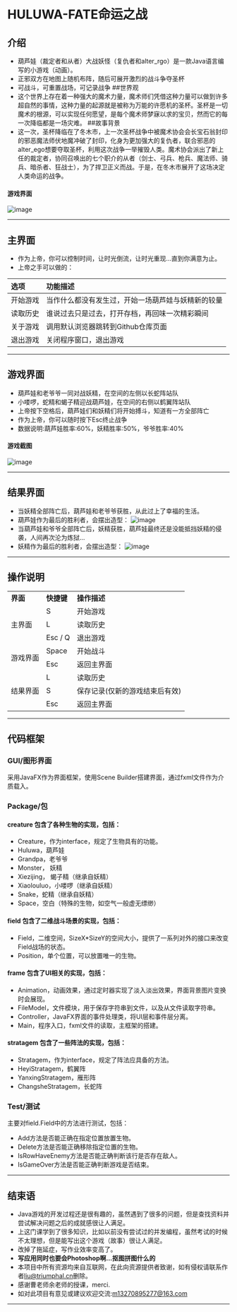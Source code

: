 # HULUWA-FATE命运之战
## 介绍
- 葫芦娃（裁定者和从者）大战妖怪（复仇者和alter_rgo）是一款Java语言编写的小游戏（动画）。
- 正邪双方在地图上随机布阵，随后可展开激烈的战斗争夺圣杯
- 可战斗，可重置战场，可记录战争
##世界观
- 这个世界上存在着一种强大的魔术力量，魔术师们凭借这种力量可以做到许多超自然的事情，这种力量的起源就是被称为万能的许愿机的圣杯。圣杯是一切魔术的根源，可以实现任何愿望，是每个魔术师梦寐以求的宝贝，然而它的每一次降临都是一场灾难。
##故事背景
- 这一次，圣杯降临在了冬木市，上一次圣杯战争中被魔术协会会长宝石翁封印的邪恶魔法师伏地魔冲破了封印，化身为更加强大的复仇者，联合邪恶的alter_ego想要夺取圣杯，利用这次战争一举摧毁人类。魔术协会派出了新上任的裁定者，协同召唤出的七个职介的从者（剑士、弓兵、枪兵、魔法师、骑兵、暗杀者、狂战士），为了捍卫正义而战。于是，在冬木市展开了这场决定人类命运的战争。
#### 游戏界面
![image](https://github.com/Dead96Beat/java-2017f-homework/blob/master/Fianl%20Project/final_project/葫芦娃报告截图/对阵1.png "应用截图")
***
## 主界面
- 作为上帝，你可以控制时间，让时光倒流，让时光重现...直到你满意为止。
- 上帝之手可以做的：

|选项|功能描述|
|:------|:----|
|开始游戏|当作什么都没有发生过，开始一场葫芦娃与妖精新的较量|
|读取历史|谁说过去只是过去，打开存档，再回味一次精彩瞬间|
|关于游戏|调用默认浏览器跳转到Github仓库页面|
|退出游戏|关闭程序窗口，退出游戏|
***
## 游戏界面
- 葫芦娃和老爷爷一同对战妖精，在空间的左侧以长蛇阵站队
- 小喽啰，蛇精和蝎子精迎战葫芦娃，在空间的右侧以鹤翼阵站队
- 上帝按下空格后，葫芦娃们和妖精们将开始搏斗，知道有一方全部阵亡
- 作为上帝，你可以随时按下Esc终止战争
- 数据说明:葫芦娃胜率:60%，妖精胜率:50%，爷爷胜率:40%
#### 游戏截图
![image](https://github.com/triumphalLiu/Huluwa_VS_Monster/blob/master/screenshot/FieldScreenShot.png "应用截图")
***
## 结果界面
- 当妖精全部阵亡后，葫芦娃和老爷爷获胜，从此过上了幸福的生活。
- 葫芦娃作为最后的胜利者，会摆出造型：
![image](https://github.com/triumphalLiu/Huluwa_VS_Monster/blob/master/screenshot/HuluwaWinsScreenShot.png "应用截图")
- 当葫芦娃和爷爷全部阵亡后，妖精获胜，葫芦娃最终还是没能抵挡妖精的侵袭，人间再次沦为炼狱...
- 妖精作为最后的胜利者，会摆出造型：
![image](https://github.com/triumphalLiu/Huluwa_VS_Monster/blob/master/screenshot/MonsterWinsScreenShot.png "应用截图")
***
## 操作说明
<table><tr>
<td> <strong>界面</strong></td> 
<td> <strong>快捷键</strong></td>
<td> <strong>操作描述</strong></td></tr>
<tr><td rowspan="3">主界面</td>    
<td>S</td>
<td>开始游戏</td></tr>
<tr><td>L</td>  
<td>读取历史</td></tr>
<tr><td>Esc / Q</td>  
<td>退出游戏</td></tr>
<tr><td rowspan="2">游戏界面</td>    
<td>Space</td>
<td>开始战斗</td></tr>
<tr><td>Esc</td>  
<td>返回主界面</td></tr>
<tr><td rowspan="3">结果界面</td>    
<td>L</td>  
<td>读取历史</td></tr>
<tr><td>S</td>  
<td>保存记录(仅新的游戏结束后有效)</td></tr>
<tr><td>Esc</td>
<td>返回主界面</td></tr>
</table>

***
## 代码框架
### GUI/图形界面
采用JavaFX作为界面框架，使用Scene Builder搭建界面，通过fxml文件作为介质载入。
### Package/包
#### creature 包含了各种生物的实现，包括：
* Creature，作为interface，规定了生物具有的功能。
* Huluwa，葫芦娃
* Grandpa，老爷爷
* Monster， 妖精
* Xiezijing， 蝎子精（继承自妖精）
* Xiaolouluo，小喽啰（继承自妖精）
* Snake，蛇精（继承自妖精）
* Space，空白（特殊的生物，如空气一般虚无缥缈）
#### field 包含了二维战斗场景的实现，包括：
* Field，二维空间，SizeX*SizeY的空间大小，提供了一系列对外的接口来改变Field战场的状态。
* Position，单个位置，可以放置唯一的生物。
#### frame 包含了UI相关的实现，包括：
* Animation，动画效果，通过定时器实现了淡入淡出效果，界面背景图片变换时会展现。
* FileModel，文件模块，用于保存字符串到文件，以及从文件读取字符串。
* Controller，JavaFX界面的事件处理类，将UI层和事件层分离。
* Main，程序入口，fxml文件的读取，主框架的搭建。
#### stratagem 包含了一些阵法的实现，包括：
* Stratagem，作为interface，规定了阵法应具备的方法。
* HeyiStratagem，鹤翼阵
* YanxingStratagem，雁形阵
* ChangsheStratagem，长蛇阵
### Test/测试
主要对field.Field中的方法进行测试，包括：
* Add方法是否能正确在指定位置放置生物。
* Delete方法是否能正确移除指定位置的生物。
* IsRowHaveEnemy方法是否能正确判断该行是否存在敌人。
* IsGameOver方法是否能正确判断游戏是否结束。
***
## 结束语
- Java游戏的开发过程还是很有趣的，虽然遇到了很多的问题，但是查找资料并尝试解决问题之后的成就感很让人满足。
- 上这门课学到了很多知识，比如以前没有尝试过的并发编程，虽然考试的时候不太理想，但是能写出这个游戏（故事）很让人满足。
- 改掉了拖延症，写作业效率变高了。
- **写应用同时也要会Photoshop啊...抠图拼图什么的**
- 本项目中所有资源均来自互联网，在此向资源提供者致谢，如有侵权请联系作者<liu@triumphal.cn>删除。
- 感谢曹老师余老师的授课，merci.
- 如对此项目有意见或建议欢迎交流:<m13270895277@163.com>
***

